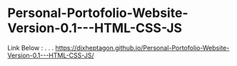 # Personal-Portofolio-Website-Version-0.1---HTML-CSS-JS

Link Below :
.
.
.
https://dixheptagon.github.io/Personal-Portofolio-Website-Version-0.1---HTML-CSS-JS/
